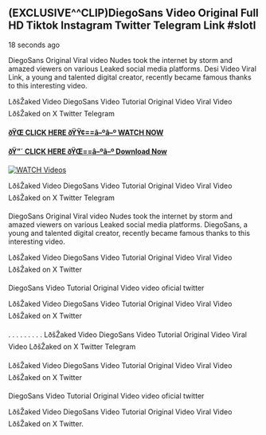 ## (EXCLUSIVE^^CLIP)DiegoSans Video Original Full HD Tiktok Instagram Twitter Telegram Link #slotl

18 seconds ago

DiegoSans Original Viral video Nudes took the internet by storm and amazed viewers on various Leaked social media platforms. Desi Video Viral Link, a young and talented digital creator, recently became famous thanks to this interesting video.

LðšŽaked Video DiegoSans Video Tutorial Original Video Viral Video LðšŽaked on X Twitter Telegram

**[ðŸŒ CLICK HERE ðŸŸ¢==â–ºâ–º WATCH NOW](https://clips-mediaa.blogspot.com/2025/02/video-viral-download.html)**

**[ðŸ”´ CLICK HERE ðŸŒ==â–ºâ–º Download Now](https://clips-mediaa.blogspot.com/2025/02/video-viral-download.html)**

[![WATCH Videos](https://i.imgur.com/dJHk4Zq.gif)](https://clips-mediaa.blogspot.com/2025/02/video-viral-download.html)

LðšŽaked Video DiegoSans Video Tutorial Original Video Viral Video LðšŽaked on X Twitter Telegram

DiegoSans Original Viral video Nudes took the internet by storm and amazed viewers on various Leaked social media platforms. DiegoSans, a young and talented digital creator, recently became famous thanks to this interesting video.

LðšŽaked Video DiegoSans Video Tutorial Original Video Viral Video LðšŽaked on X Twitter

DiegoSans Video Tutorial Original Video video oficial twitter

LðšŽaked Video DiegoSans Video Tutorial Original Video Viral Video LðšŽaked on X Twitter

. . . . . . . . . LðšŽaked Video DiegoSans Video Tutorial Original Video Viral Video LðšŽaked on X Twitter Telegram

LðšŽaked Video DiegoSans Video Tutorial Original Video Viral Video LðšŽaked on X Twitter

DiegoSans Video Tutorial Original Video video oficial twitter

LðšŽaked Video DiegoSans Video Tutorial Original Video Viral Video LðšŽaked on X Twitter.